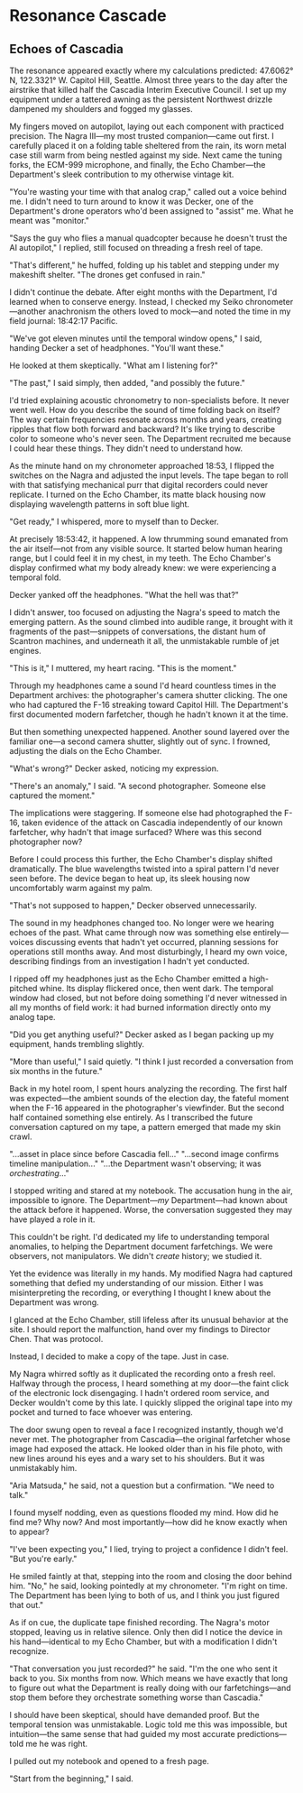 # Resonance Cascade

## Echoes of Cascadia

The resonance appeared exactly where my calculations predicted: 47.6062° N, 122.3321° W. Capitol Hill, Seattle. Almost three years to the day after the airstrike that killed half the Cascadia Interim Executive Council. I set up my equipment under a tattered awning as the persistent Northwest drizzle dampened my shoulders and fogged my glasses.

My fingers moved on autopilot, laying out each component with practiced precision. The Nagra III—my most trusted companion—came out first. I carefully placed it on a folding table sheltered from the rain, its worn metal case still warm from being nestled against my side. Next came the tuning forks, the ECM-999 microphone, and finally, the Echo Chamber—the Department's sleek contribution to my otherwise vintage kit.

"You're wasting your time with that analog crap," called out a voice behind me. I didn't need to turn around to know it was Decker, one of the Department's drone operators who'd been assigned to "assist" me. What he meant was "monitor."

"Says the guy who flies a manual quadcopter because he doesn't trust the AI autopilot," I replied, still focused on threading a fresh reel of tape.

"That's different," he huffed, folding up his tablet and stepping under my makeshift shelter. "The drones get confused in rain."

I didn't continue the debate. After eight months with the Department, I'd learned when to conserve energy. Instead, I checked my Seiko chronometer—another anachronism the others loved to mock—and noted the time in my field journal: 18:42:17 Pacific.

"We've got eleven minutes until the temporal window opens," I said, handing Decker a set of headphones. "You'll want these."

He looked at them skeptically. "What am I listening for?"

"The past," I said simply, then added, "and possibly the future."

I'd tried explaining acoustic chronometry to non-specialists before. It never went well. How do you describe the sound of time folding back on itself? The way certain frequencies resonate across months and years, creating ripples that flow both forward and backward? It's like trying to describe color to someone who's never seen. The Department recruited me because I could hear these things. They didn't need to understand how.

As the minute hand on my chronometer approached 18:53, I flipped the switches on the Nagra and adjusted the input levels. The tape began to roll with that satisfying mechanical purr that digital recorders could never replicate. I turned on the Echo Chamber, its matte black housing now displaying wavelength patterns in soft blue light.

"Get ready," I whispered, more to myself than to Decker.

At precisely 18:53:42, it happened. A low thrumming sound emanated from the air itself—not from any visible source. It started below human hearing range, but I could feel it in my chest, in my teeth. The Echo Chamber's display confirmed what my body already knew: we were experiencing a temporal fold.

Decker yanked off the headphones. "What the hell was that?"

I didn't answer, too focused on adjusting the Nagra's speed to match the emerging pattern. As the sound climbed into audible range, it brought with it fragments of the past—snippets of conversations, the distant hum of Scantron machines, and underneath it all, the unmistakable rumble of jet engines.

"This is it," I muttered, my heart racing. "This is the moment."

Through my headphones came a sound I'd heard countless times in the Department archives: the photographer's camera shutter clicking. The one who had captured the F-16 streaking toward Capitol Hill. The Department's first documented modern farfetcher, though he hadn't known it at the time.

But then something unexpected happened. Another sound layered over the familiar one—a second camera shutter, slightly out of sync. I frowned, adjusting the dials on the Echo Chamber.

"What's wrong?" Decker asked, noticing my expression.

"There's an anomaly," I said. "A second photographer. Someone else captured the moment."

The implications were staggering. If someone else had photographed the F-16, taken evidence of the attack on Cascadia independently of our known farfetcher, why hadn't that image surfaced? Where was this second photographer now?

Before I could process this further, the Echo Chamber's display shifted dramatically. The blue wavelengths twisted into a spiral pattern I'd never seen before. The device began to heat up, its sleek housing now uncomfortably warm against my palm.

"That's not supposed to happen," Decker observed unnecessarily.

The sound in my headphones changed too. No longer were we hearing echoes of the past. What came through now was something else entirely—voices discussing events that hadn't yet occurred, planning sessions for operations still months away. And most disturbingly, I heard my own voice, describing findings from an investigation I hadn't yet conducted.

I ripped off my headphones just as the Echo Chamber emitted a high-pitched whine. Its display flickered once, then went dark. The temporal window had closed, but not before doing something I'd never witnessed in all my months of field work: it had burned information directly onto my analog tape.

"Did you get anything useful?" Decker asked as I began packing up my equipment, hands trembling slightly.

"More than useful," I said quietly. "I think I just recorded a conversation from six months in the future."

Back in my hotel room, I spent hours analyzing the recording. The first half was expected—the ambient sounds of the election day, the fateful moment when the F-16 appeared in the photographer's viewfinder. But the second half contained something else entirely. As I transcribed the future conversation captured on my tape, a pattern emerged that made my skin crawl.

"...asset in place since before Cascadia fell..."
"...second image confirms timeline manipulation..."
"...the Department wasn't observing; it was *orchestrating*..."

I stopped writing and stared at my notebook. The accusation hung in the air, impossible to ignore. The Department—*my* Department—had known about the attack before it happened. Worse, the conversation suggested they may have played a role in it.

This couldn't be right. I'd dedicated my life to understanding temporal anomalies, to helping the Department document farfetchings. We were observers, not manipulators. We didn't *create* history; we studied it.

Yet the evidence was literally in my hands. My modified Nagra had captured something that defied my understanding of our mission. Either I was misinterpreting the recording, or everything I thought I knew about the Department was wrong.

I glanced at the Echo Chamber, still lifeless after its unusual behavior at the site. I should report the malfunction, hand over my findings to Director Chen. That was protocol.

Instead, I decided to make a copy of the tape. Just in case.

My Nagra whirred softly as it duplicated the recording onto a fresh reel. Halfway through the process, I heard something at my door—the faint click of the electronic lock disengaging. I hadn't ordered room service, and Decker wouldn't come by this late. I quickly slipped the original tape into my pocket and turned to face whoever was entering.

The door swung open to reveal a face I recognized instantly, though we'd never met. The photographer from Cascadia—the original farfetcher whose image had exposed the attack. He looked older than in his file photo, with new lines around his eyes and a wary set to his shoulders. But it was unmistakably him.

"Aria Matsuda," he said, not a question but a confirmation. "We need to talk."

I found myself nodding, even as questions flooded my mind. How did he find me? Why now? And most importantly—how did he know exactly when to appear?

"I've been expecting you," I lied, trying to project a confidence I didn't feel. "But you're early."

He smiled faintly at that, stepping into the room and closing the door behind him. "No," he said, looking pointedly at my chronometer. "I'm right on time. The Department has been lying to both of us, and I think you just figured that out."

As if on cue, the duplicate tape finished recording. The Nagra's motor stopped, leaving us in relative silence. Only then did I notice the device in his hand—identical to my Echo Chamber, but with a modification I didn't recognize.

"That conversation you just recorded?" he said. "I'm the one who sent it back to you. Six months from now. Which means we have exactly that long to figure out what the Department is really doing with our farfetchings—and stop them before they orchestrate something worse than Cascadia."

I should have been skeptical, should have demanded proof. But the temporal tension was unmistakable. Logic told me this was impossible, but intuition—the same sense that had guided my most accurate predictions—told me he was right.

I pulled out my notebook and opened to a fresh page.

"Start from the beginning," I said.
